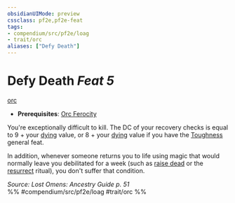 ```yaml
---
obsidianUIMode: preview
cssclass: pf2e,pf2e-feat
tags:
- compendium/src/pf2e/loag
- trait/orc
aliases: ["Defy Death"]
---
```

# Defy Death  *Feat 5*  
[orc](orc.md "Orc Ancestry & Heritage Trait")  

- **Prerequisites**: [Orc Ferocity](orc-ferocity.md)

You're exceptionally difficult to kill. The DC of your recovery checks is equal to 9 + your [dying](conditions.md#Dying) value, or 8 + your [dying](conditions.md#Dying) value if you have the [Toughness](toughness.md) general feat.

In addition, whenever someone returns you to life using magic that would normally leave you debilitated for a week (such as [raise dead](raise-dead.md) or the [resurrect](resurrect.md) ritual), you don't suffer that condition.

*Source: Lost Omens: Ancestry Guide p. 51*  
%% #compendium/src/pf2e/loag #trait/orc %%